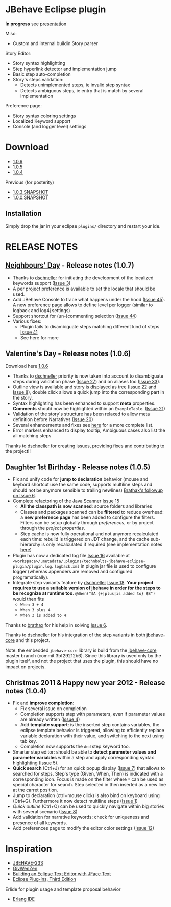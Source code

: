 JBehave Eclipse plugin
=======================

**In progress** see [presentation](http://arnauld.github.com/jbehave-eclipse-plugin/)

Misc:

* Custom and internal buildin Story parser

Story Editor:

* Story syntax highlighting
* Step hyperlink detector and implementation jump
* Basic step auto-completion
* Story's steps validation:
  * Detects unimplemented steps, ie invalid step syntax
  * Detects ambiguous steps, ie entry that is match by several implementation

Preference page:

* Story syntax coloring settings
* Localized Keyword support
* Console (and logger level) settings

Download
========================

* [1.0.6](https://github.com/downloads/Arnauld/jbehave-eclipse-plugin/technbolts-jbehave-eclipse-plugin_1.0.6.jar)
* [1.0.5](https://github.com/downloads/Arnauld/jbehave-eclipse-plugin/technbolts-jbehave-eclipse-plugin_1.0.5.jar)
* [1.0.4](https://github.com/downloads/Arnauld/jbehave-eclipse-plugin/technbolts-jbehave-eclipse-plugin_1.0.4.jar)

Previous (for posterity)

* [1.0.3.SNAPSHOT](https://github.com/downloads/Arnauld/jbehave-eclipse-plugin/technbolts-jbehave-eclipse-plugin_1.0.3.SNAPSHOT.jar)
* [1.0.0.SNAPSHOT](https://github.com/downloads/Arnauld/jbehave-eclipse-plugin/technbolts-jbehave-eclipse-plugin_1.0.0.SNAPSHOT.jar)

Installation
------------

Simply drop the jar in your eclipse `plugins/` directory and restart your ide.


RELEASE NOTES
=============

[Neighbours' Day](http://fr.wikipedia.org/wiki/F%C3%AAte_des_voisins) - Release notes (1.0.7)
-----------------------------------------------------------------------------------------------------------

* Thanks to [dschneller](https://github.com/dschneller) for initiating the development of the localized keywords support ([Issue 3](https://github.com/Arnauld/jbehave-eclipse-plugin/issues/3)) 
 * A per project preference is available to set the locale that should be used.
* Add JBehave Console to trace what happens under the hood ([Issue 45](https://github.com/Arnauld/jbehave-eclipse-plugin/issues/45)). A new preference page allows to define level per logger (similar to logback and log4j settings)
* Support shortcut for (un-)commenting selection ([Issue 44](https://github.com/Arnauld/jbehave-eclipse-plugin/issues/44))
* Various fixes:
  * Plugin fails to disambiguate steps matching different kind of steps [Issue 41](https://github.com/Arnauld/jbehave-eclipse-plugin/issues/41)
  * See here for more []()

Valentine's Day - Release notes (1.0.6)
------------------------------------------------

Download here [1.0.6](https://github.com/downloads/Arnauld/jbehave-eclipse-plugin/technbolts-jbehave-eclipse-plugin_1.0.6.jar)

* Thanks to [dschneller](https://github.com/dschneller) priority is now taken into account to disambiguate steps during validation phase ([Issue 27](https://github.com/Arnauld/jbehave-eclipse-plugin/issues/27)) and on aliases too ([Issue 33](https://github.com/Arnauld/jbehave-eclipse-plugin/issues/33)).
* Outline view is available and story is displayed as tree ([Issue 22](https://github.com/Arnauld/jbehave-eclipse-plugin/issues/22) and [Issue 8](https://github.com/Arnauld/jbehave-eclipse-plugin/issues/8)), double click allows a quick jump into the corresponding part in the story.
* Syntax highlighting has been enhanced to support **meta** properties. **Comments** should now be highlighted within an `ExampleTable`. ([Issue 21](https://github.com/Arnauld/jbehave-eclipse-plugin/issues/21))
* Validation of the story's structure has been relaxed to allow meta definition before Narratives ([Issue 20](https://github.com/Arnauld/jbehave-eclipse-plugin/issues/20))
* Several enhancements and fixes see [here](https://github.com/Arnauld/jbehave-eclipse-plugin/issues?milestone=3&sort=created&direction=desc&state=closed) for a more complete list.
* Error markers enhanced to display tooltip, Ambiguous cases also list the all matching steps


Thanks to [dschneller](https://github.com/dschneller) for creating issues, providing fixes and contributing to the project!!


Daughter 1st Birthday - Release notes (1.0.5)
---------------------------------------------

* Fix and unify code for **jump to declaration** behavior (mouse and keybord shortcut use the same code, supports multiline steps and should not be anymore sensible to trailing newlines) [Brathax's followup on Issue 6](https://github.com/Arnauld/jbehave-eclipse-plugin/issues/6#issuecomment-3395767).
* Complete refactoring of the Java Scanner [Issue 15](https://github.com/Arnauld/jbehave-eclipse-plugin/issues/15)
  * **All the classpath is now scanned**: source folders and libraries
  * Classes and packages scanned can be **filtered** to reduce overhead: a **new preference page** has been added to configure the filters. Filters can be setup globally through *preferences*, or by project through the *project properties*.
  * Step cache is now fully operational and not anymore recalculated each time: rebuild is triggered on JDT change, and the cache sub-hierarchy is only recalculated if required (see implementation notes [here](https://github.com/Arnauld/jbehave-eclipse-plugin/issues/15#issuecomment-3478376))
* Plugin has now a dedicated log file [Issue 16](https://github.com/Arnauld/jbehave-eclipse-plugin/issues/16) available at `<workspace>/.metadata/.plugins/technbolts-jbehave-eclipse-plugin/plugin.log`. `logback.xml` in plugin jar file is used to configure logger (whereas appenders are removed and configured programatically).
* Integrate step variants feature by [dschneller](https://github.com/dschneller) [Issue 18](https://github.com/Arnauld/jbehave-eclipse-plugin/pull/18). **Your project requires to use a suitable version of jbehave in order for the steps to be recognize at runtime too**. `@When("$A {+|plus|is added to} $B")` would then fits
  * `When 3 + 4`
  * `When 3 plus 4`
  * `When 3 is added to 4`

Thanks to [brathax](https://github.com/brathax) for his help in solving [Issue 6](https://github.com/Arnauld/jbehave-eclipse-plugin/issues/6#issuecomment-3395767).

Thanks to [dschneller](https://github.com/dschneller) for his integration of the [step variants](http://jira.codehaus.org/browse/JBEHAVE-702?focusedCommentId=288852&page=com.atlassian.jira.plugin.system.issuetabpanels:comment-tabpanel#comment-288852) in both [jbehave-core](https://github.com/jbehave/jbehave-core) and this project.


Note: the embedded `jbehave-core` library is build from the [jbehave-core](https://github.com/jbehave/jbehave-core) master branch (commit 3bf29212b6). Since this library is used only by the plugin itself, and not the project that uses the plugin, this should have no impact on projects.


Christmas 2011 & Happy new year 2012 - Release notes (1.0.4)
------------------------------------------------------------

* Fix and **improve completion**:
  * Fix several issue on completion
  * Completion supports step with parameters, even if parameter values are already written ([Issue 4](https://github.com/Arnauld/jbehave-eclipse-plugin/issues/4))
  * Add **template support**: is the inserted step contains variables, the eclipse template behavior is triggered, allowing to efficiently replace variable declaration with their value, and switching to the next using tab key.
  * Completion now supports the `And` step keyword too.
* Smarter step editor: should be able to **detect parameter values and parameter variables** within a step and apply corresponding syntax highlighting ([Issue 5](https://github.com/Arnauld/jbehave-eclipse-plugin/issues/5)).
* **Quick search** (Ctrl+J) for an quick popup display ([Issue 7](https://github.com/Arnauld/jbehave-eclipse-plugin/issues/7)) that allows to searched for steps. Step's type (Given, When, Then) is indicated with a corresponding icon. Focus is made on the filter where `*` can be used as special character for search. Step selected in then inserted as a new line at the carret position.
* Jump to declaration (ctrl+mouse click) is also bind on keyboard using (Ctrl+G). Furthermore it now detect multiline steps ([Issue 1](https://github.com/Arnauld/jbehave-eclipse-plugin/issues/1))
* *Quick outline* (Ctrl+O) can be used to quickly navigate within big stories with several scenario ([Issue 8](https://github.com/Arnauld/jbehave-eclipse-plugin/issues/8))
* Add validation for narrative keywords: check for uniqueness and presence of all keywords.
* Add preferences page to modify the editor color settings ([Issue 12](https://github.com/Arnauld/jbehave-eclipse-plugin/issues/12))


Inspiration
========================

* [JBEHAVE-233](http://jira.codehaus.org/browse/JBEHAVE-233)
* [GivWenZen](https://bitbucket.org/szczepiq/givwenzenclipse/wiki/Home)
* [Building an Eclipse Text Editor with JFace Text](http://www.realsolve.co.uk/site/tech/jface-text.php)
* [Eclipse Plug-ins, Third Edition](http://www.amazon.com/Eclipse-Plug-ins-3rd-Eric-Clayberg/dp/0321553462/ref=sr_1_1?ie=UTF8&s=books&qid=1300059405&sr=8-1)

Erlide for plugin usage and template proposal behavior

* [Erlang IDE ](https://github.com/erlide/erlide)